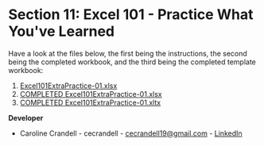 # Section 11: Excel 101 - Practice What You've Learned

Have a look at the files below, the first being the instructions, the second being the completed workbook, and the third being the completed template workbook:

1. [Excel101ExtraPractice-01.xlsx](/Section%2011%3A%20Excel%20101%20-%20Practice%20What%20You've%20Learned/Resources/Excel101ExtraPractice-01.xlsx)
2. [COMPLETED Excel101ExtraPractice-01.xlsx](/Section%2011%3A%20Excel%20101%20-%20Practice%20What%20You've%20Learned/Resources/COMPLETED%20Excel101ExtraPractice-01.xlsx)
3. [COMPLETED Excel101ExtraPractice-01.xltx](/Section%2011%3A%20Excel%20101%20-%20Practice%20What%20You've%20Learned/Resources/COMPLETED%20Excel101ExtraPractice-01.xltx)

**Developer**

- Caroline Crandell - cecrandell - cecrandell19@gmail.com - [LinkedIn](https://www.linkedin.com/in/carolinecrandell/)
